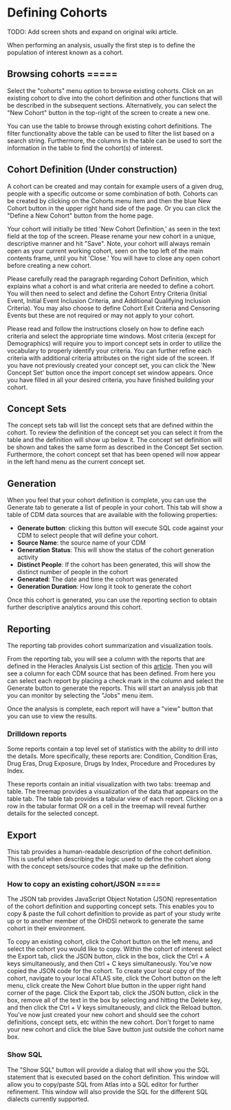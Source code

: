 # Defining Cohorts

TODO: Add screen shots and expand on original wiki article.

When performing an analysis, usually the first step is to define the population of interest known as a cohort.  

## Browsing cohorts =====

Select the "cohorts" menu option to browse existing cohorts. Click on an existing cohort to dive into the cohort definition and other functions that will be described in the subsequent sections. Alternatively, you can select the "New Cohort" button in the top-right of the screen to create a new one.

You can use the table to browse through existing cohort definitions. The filter functionality above the table can be used to filter the list based on a search string. Furthermore, the columns in the table can be used to sort the information in the table to find the cohort(s) of interest.

## Cohort Definition (Under construction)

A cohort can be created and may contain for example users of a given drug, people with a specific outcome or some combination of both. Cohorts can be created by clicking on the Cohorts menu item and then the blue New Cohort button in the upper right hand side of the page. Or you can click the "Define a New Cohort" button from the home page.

Your cohort will initially be titled 'New Cohort Definition,' as seen in the text field at the top of the screen. Please rename your new cohort in a unique, descriptive manner and hit "Save". Note, your cohort will always remain open as your current working cohort, seen on the top left of the main contents frame, until you hit 'Close.' You will have to close any open cohort before creating a new cohort.

Please carefully read the paragraph regarding Cohort Definition, which explains what a cohort is and what criteria are needed to define a cohort. You will then need to select and define the Cohort Entry Criteria (Initial Event, Initial Event Inclusion Criteria, and Additional Qualifying Inclusion Criteria). You may also choose to define Cohort Exit Criteria and Censoring Events but these are not required or may not apply to your cohort. 

Please read and follow the instructions closely on how to define each criteria and select the appropriate time windows. Most criteria (except for Demographics) will require you to import concept sets in order to utilize the vocabulary to properly identify your criteria. You can further refine each criteria with additional criteria attributes on the right side of the screen. If you have not previously created your concept set, you can click the 'New Concept Set' button once the import concept set window appears. Once you have filled in all your desired criteria, you have finished building your cohort.


## Concept Sets

The concept sets tab will list the concept sets that are defined within the cohort. To review the definition of the concept set you can select it from the table and the definition will show up below it. The concept set definition will be shown and takes the same form as described in the Concept Set section. Furthermore, the cohort concept set that has been opened will now appear in the left hand menu as the current concept set. 

## Generation

When you feel that your cohort definition is complete, you can use the Generate tab to generate a list of people in your cohort. This tab will show a table of CDM data sources that are available with the following properties:

  * **Generate button**: clicking this button will execute SQL code against your CDM to select people that will define your cohort.
  * **Source Name**: the source name of your CDM
  * **Generation Status**: This will show the status of the cohort generation activity
  * **Distinct People**: If the cohort has been generated, this will show the distinct number of people in the cohort
  * **Generated**: The date and time the cohort was generated
  * **Generation Duration**: How long it took to generate the cohort

Once this cohort is generated, you can use the reporting section to obtain further descriptive analytics around this cohort.

## Reporting

The reporting tab provides cohort summarization and visualization tools. 

From the reporting tab, you will see a column with the reports that are defined in the Heracles Analysis List section of this [article](http://www.ohdsi.org/web/wiki/doku.php?id=documentation:software:heracles).  Then you will see a column for each CDM source that has been defined. From here you can select each report by placing a check mark in the column and select the Generate button to generate the reports. This will start an analysis job that you can monitor by selecting the "Jobs" menu item.

Once the analysis is complete, each report will have a "view" button that you can use to view the results. 

### Drilldown reports

Some reports contain a top level set of statistics with the ability to drill into the details. More specifically, these reports are: Condition, Condition Eras, Drug Eras, Drug Exposure, Drugs by Index, Procedure and Procedures by Index. 

These reports contain an initial visualization with two tabs: treemap and table. The treemap provides a visualization of the data that appears on the table tab. The table tab provides a tabular view of each report. Clicking on a row in the tabular format OR on a cell in the treemap will reveal further details for the selected concept.

## Export

This tab provides a human-readable description of the cohort definition. This is useful when describing the logic used to define the cohort along with the concept sets/source codes that make up the definition. 

### How to copy an existing cohort/JSON =====

The JSON tab provides JavaScript Object Notation (JSON) representation of the cohort definition and supporting concept sets. This enables you to copy & paste the full cohort definition to provide as part of your study write up or to another member of the OHDSI network to generate the same cohort in their environment.

To copy an existing cohort, click the Cohort button on the left menu, and select the cohort you would like to copy. Within the cohort of interest select the Export tab, click the JSON button, click in the box, click the Ctrl + A keys simultaneously, and then Ctrl + C keys simultaneously. You've now copied the JSON code for the cohort. To create your local copy of the cohort, navigate to your local ATLAS site, click the Cohort button on the left menu, click create the New Cohort blue button in the upper right hand corner of the page. Click the Export tab, click the JSON button, click in the box, remove all of the text in the box by selecting and hitting the Delete key, and then click the Ctrl + V keys simultaneously, and click the Reload button. You've now just created your new cohort and should see the cohort definitions, concept sets, etc within the new cohort. Don't forget to name your new cohort and click the blue Save button just outside the cohort name box.


### Show SQL


The "Show SQL" button will provide a dialog that will show you the SQL statement that is executed based on the cohort definition. This window will allow you to copy/paste SQL from Atlas into a SQL editor for further refinement. This window will also provide the SQL for the different SQL dialects currently supported.
